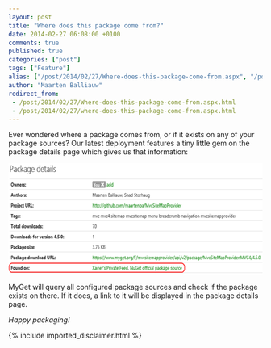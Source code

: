 ```yaml
---
layout: post
title: "Where does this package come from?"
date: 2014-02-27 06:08:00 +0100
comments: true
published: true
categories: ["post"]
tags: ["Feature"]
alias: ["/post/2014/02/27/Where-does-this-package-come-from.aspx", "/post/2014/02/27/where-does-this-package-come-from.aspx"]
author: "Maarten Balliauw"
redirect_from:
 - /post/2014/02/27/Where-does-this-package-come-from.aspx.html
 - /post/2014/02/27/where-does-this-package-come-from.aspx.html
---
```


<p>Ever wondered where a package comes from, or if it exists on any of your package sources? Our latest deployment features a tiny little gem on the package details page which gives us that information:</p> <p><a href="/images/image_80.png"><img width="640" height="220" title="Package found on" style="border: 0px currentColor; padding-top: 0px; padding-right: 0px; padding-left: 0px; display: inline; background-image: none;" alt="Package found on" src="/images/image_thumb_78.png" border="0"></a></p> <p>MyGet will query all configured package sources and check if the package exists on there. If it does, a link to it will be displayed in the package details page.</p> <p><em>Happy packaging!</em></p>

{% include imported_disclaimer.html %}

